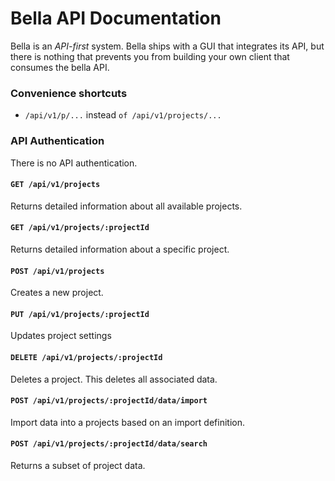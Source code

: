 # Bella API Documentation

Bella is an *API-first* system. Bella ships with a GUI that integrates its API, but there is nothing that prevents you from building your own client that consumes the bella API.

### Convenience shortcuts

- `/api/v1/p/...` instead `of /api/v1/projects/...`


### API Authentication

There is no API authentication.


#### `GET /api/v1/projects`

Returns detailed information about all available projects.


#### `GET /api/v1/projects/:projectId`

Returns detailed information about a specific project.


#### `POST /api/v1/projects`

Creates a new project.


#### `PUT /api/v1/projects/:projectId`

Updates project settings


#### `DELETE /api/v1/projects/:projectId`

Deletes a project. This deletes all associated data.


#### `POST /api/v1/projects/:projectId/data/import`

Import data into a projects based on an import definition.


#### `POST /api/v1/projects/:projectId/data/search`

Returns a subset of project data.
